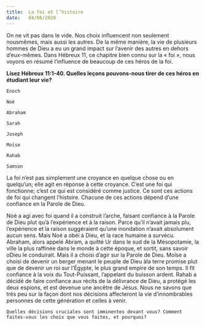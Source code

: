 ```yaml
---
title:  La foi et l’histoire
date:   04/06/2020
---
```


On ne vit pas dans le vide. Nos choix influencent non seulement nousmêmes, mais aussi les autres. De la même manière, la vie de plusieurs hommes de Dieu a eu un grand impact sur l’avenir des autres en dehors d’eux-mêmes. Dans Hébreux 11, ce chapitre bien connu sur la « foi », nous voyons en résumé l’influence de beaucoup de ces héros de la foi.

**Lisez Hébreux 11:1-40. Quelles leçons pouvons-nous tirer de ces héros en étudiant leur vie?**

`Enoch`

`Noé`

`Abraham`

`Sarah`

`Joseph`

`Moïse`

`Rahab`

`Samson`

La foi n’est pas simplement une croyance en quelque chose ou en quelqu’un; elle agit en réponse à cette croyance. C’est une foi qui fonctionne; c’est ce qui est considéré comme justice. Ce sont ces actions de foi qui changent l’histoire. Chacune de ces actions dépend d’une confiance en la Parole de Dieu.

Noé a agi avec foi quand il a construit l’arche, faisant confiance à la Parole de Dieu plut qu’à l’expérience et à la raison. Parce qu’il n’avait jamais plu, l’expérience et la raison suggéraient qu’une inondation n’avait absolument aucun sens. Mais Noé a obéi à Dieu, et la race humaine a survécu. Abraham, alors appelé Abram, a quitté Ur dans le sud de la Mésopotamie, la ville la plus raffinée dans le monde à cette époque, et sortit, sans savoir oDieu le conduirait. Mais il a choisi d’agir sur la Parole de Dieu. Moïse a choisi de devenir un berger menant le peuple de Dieu àla terre promise plut que de devenir un roi sur l’Égypte, le plus grand empire de son temps. Il fit confiance à la voix du Tout-Puissant, l’appelant du buisson ardent. Rahab a décidé de faire confiance aux récits de la délivrance de Dieu, a protégé les deux espions, et est devenue une ancêtre de Jésus. Nous ne savons que très peu sur la façon dont nos décisions affecteront la vie d’innombrables personnes de cette génération et celles à venir.

`Quelles décisions cruciales sont imminentes devant vous? Comment faites-vous les choix que vous faites, et pourquoi?`
